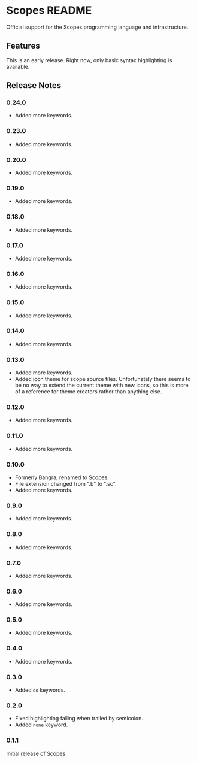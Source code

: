 # Scopes README

Official support for the Scopes programming language and infrastructure.

## Features

This is an early release. Right now, only basic syntax highlighting is available.

## Release Notes

### 0.24.0

* Added more keywords.

### 0.23.0

* Added more keywords.

### 0.20.0

* Added more keywords.

### 0.19.0

* Added more keywords.

### 0.18.0

* Added more keywords.

### 0.17.0

* Added more keywords.

### 0.16.0

* Added more keywords.

### 0.15.0

* Added more keywords.

### 0.14.0

* Added more keywords.

### 0.13.0

* Added more keywords.
* Added icon theme for scope source files. Unfortunately there seems to be no
  way to extend the current theme with new icons, so this is more of a reference
  for theme creators rather than anything else.

### 0.12.0

* Added more keywords.

### 0.11.0

* Added more keywords.

### 0.10.0

* Formerly Bangra, renamed to Scopes.
* File extension changed from ".b" to ".sc".
* Added more keywords.

### 0.9.0

* Added more keywords.

### 0.8.0

* Added more keywords.

### 0.7.0

* Added more keywords.

### 0.6.0

* Added more keywords.

### 0.5.0

* Added more keywords.

### 0.4.0

* Added more keywords.

### 0.3.0

* Added `do` keywords.

### 0.2.0

* Fixed highlighting failing when trailed by semicolon.
* Added `none` keyword.

### 0.1.1

Initial release of Scopes

